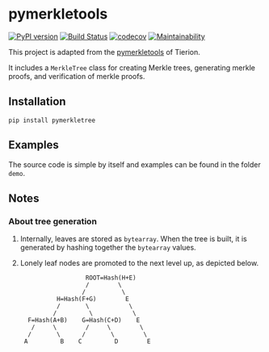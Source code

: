 # pymerkletools
[![PyPI version](https://badge.fury.io/py/merkletools.svg)](https://badge.fury.io/py/merkletools)
[![Build Status](https://travis-ci.org/aliciawyy/pymerkletools.svg?branch=master)](https://travis-ci.org/aliciawyy/pymerkletools)
[![codecov](https://codecov.io/gh/aliciawyy/pymerkletools/branch/master/graph/badge.svg)](https://codecov.io/gh/aliciawyy/pymerkletools)
[![Maintainability](https://api.codeclimate.com/v1/badges/cfa9766c9537f10f72f1/maintainability)](https://codeclimate.com/github/aliciawyy/pymerkletools/maintainability)

This project is adapted from the [pymerkletools](https://github.com/aliciawyy/pymerkletools) of Tierion.

It includes a `MerkleTree` class for creating Merkle trees, generating merkle proofs, and verification of merkle proofs.

## Installation

```
pip install pymerkletree
```

## Examples

The source code is simple by itself and examples can be found in the folder `demo`.

## Notes

### About tree generation

1. Internally, leaves are stored as `bytearray`. When the tree is built, it is
generated by hashing together the `bytearray` values.
2. Lonely leaf nodes are promoted to the next level up, as depicted below.

                         ROOT=Hash(H+E)
                         /        \
                        /          \
                 H=Hash(F+G)        E
                 /       \           \
                /         \           \
         F=Hash(A+B)    G=Hash(C+D)    E
          /     \        /     \        \
         /       \      /       \        \
        A         B    C         D        E

